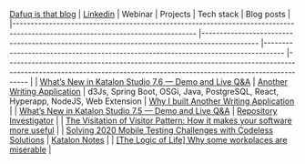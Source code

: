 [Dafuq is that blog](https://dafuqisthatblog.wordpress.com/) | [Linkedin](https://www.linkedin.com/in/thanh-minh-to/)
| Webinar                                                                                                                        	| Projects                                                                                    	| Tech stack                                                                        	| Blog posts                                                                                                                                                       	|
|--------------------------------------------------------------------------------------------------------------------------------	|---------------------------------------------------------------------------------------------	|-----------------------------------------------------------------------------------	|------------------------------------------------------------------------------------------------------------------------------------------------------------------	|
| [What’s New in Katalon Studio 7.6 — Demo and Live Q&A](https://www.katalon.com/webinars/what-new-katalon-studio-7-6-demo-qa/)  	| [Another Writing Application](https://github.com/minhthanh3145/Another-Writing-Application) 	| d3Js, Spring Boot, OSGi, Java, PostgreSQL, React, Hyperapp, NodeJS, Web Extension 	| [Why I built Another Writing Application](https://dafuqisthatblog.wordpress.com/2020/05/27/why-i-built-another-writing-application/)                             	|
| [What’s New in Katalon Studio 7.5 — Demo and Live Q&A](https://www.katalon.com/webinars/what-new-katalon-studio-7-5-demo-qa/)  	| [Repository Investigator](https://github.com/minhthanh3145/Repository-Investigator)         	|                                                                                   	| [The Visitation of Visitor Pattern: How it makes your software more useful](https://dafuqisthatblog.wordpress.com/2020/04/25/the-visitation-of-visitor-pattern/) 	|
| [Solving 2020 Mobile Testing Challenges with Codeless Solutions](https://www.youtube.com/watch?v=EClaST1n-Z4&feature=youtu.be) 	| [Katalon Notes](https://github.com/minhthanh3145/katalon-notes)                             	|                                                                                   	| [[The Logic of Life] Why some workplaces are miserable](https://dafuqisthatblog.wordpress.com/2019/11/29/the-logic-of-life-why-some-workplaces-are-miserable/)   	|
